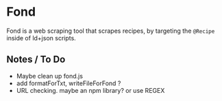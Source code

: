 # Fond
Fond is a web scraping tool that scrapes recipes, by targeting the `@Recipe` inside of ld+json scripts.

## Notes / To Do

* Maybe clean up fond.js
* add formatForTxt, writeFileForFond ?
* URL checking. maybe an npm library? or use REGEX
